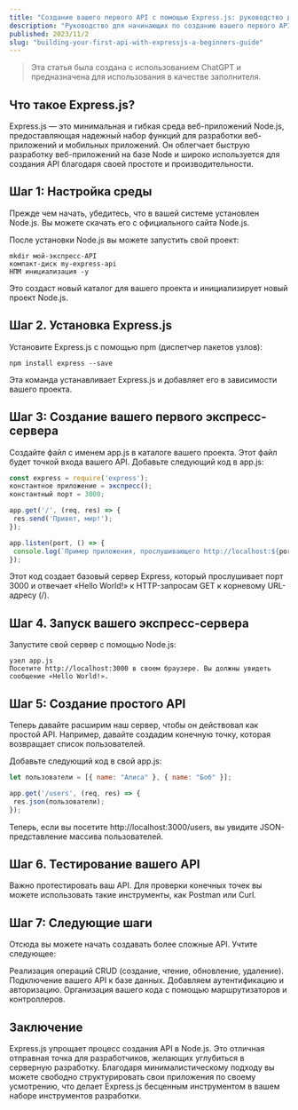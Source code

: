 ```yaml
---
title: "Создание вашего первого API с помощью Express.js: руководство для начинающих"
description: "Руководство для начинающих по созданию вашего первого API с помощью Express.js"
published: 2023/11/2
slug: "building-your-first-api-with-expressjs-a-beginners-guide"
---
```



> Эта статья была создана с использованием ChatGPT и предназначена для использования в качестве заполнителя.

## Что такое Express.js?

Express.js — это минимальная и гибкая среда веб-приложений Node.js, предоставляющая надежный набор функций для разработки веб-приложений и мобильных приложений. Он облегчает быструю разработку веб-приложений на базе Node и широко используется для создания API благодаря своей простоте и производительности.

## Шаг 1: Настройка среды

Прежде чем начать, убедитесь, что в вашей системе установлен Node.js. Вы можете скачать его с официального сайта Node.js.

После установки Node.js вы можете запустить свой проект:

```баш
mkdir мой-экспресс-API
компакт-диск my-express-api
НПМ инициализация -y
```

Это создаст новый каталог для вашего проекта и инициализирует новый проект Node.js.

## Шаг 2. Установка Express.js

Установите Express.js с помощью npm (диспетчер пакетов узлов):

```баш
npm install express --save
```

Эта команда устанавливает Express.js и добавляет его в зависимости вашего проекта.

## Шаг 3: Создание вашего первого экспресс-сервера

Создайте файл с именем app.js в каталоге вашего проекта. Этот файл будет точкой входа вашего API. Добавьте следующий код в app.js:

```js
const express = require('express');
константное приложение = экспресс();
константный порт = 3000;

app.get('/', (req, res) => {
 res.send('Привет, мир!');
});

app.listen(port, () => {
 console.log(`Пример приложения, прослушивающего http://localhost:${port}`);
});
```

Этот код создает базовый сервер Express, который прослушивает порт 3000 и отвечает «Hello World!» к HTTP-запросам GET к корневому URL-адресу (/).

## Шаг 4. Запуск вашего экспресс-сервера

Запустите свой сервер с помощью Node.js:

```баш
узел app.js
Посетите http://localhost:3000 в своем браузере. Вы должны увидеть сообщение «Hello World!».
```

## Шаг 5: Создание простого API

Теперь давайте расширим наш сервер, чтобы он действовал как простой API. Например, давайте создадим конечную точку, которая возвращает список пользователей.

Добавьте следующий код в свой app.js:

```Javascript
let пользователи = [{ name: "Алиса" }, { name: "Боб" }];

app.get('/users', (req, res) => {
 res.json(пользователи);
});
```

Теперь, если вы посетите http://localhost:3000/users, вы увидите JSON-представление массива пользователей.

## Шаг 6. Тестирование вашего API

Важно протестировать ваш API. Для проверки конечных точек вы можете использовать такие инструменты, как Postman или Curl.

## Шаг 7: Следующие шаги

Отсюда вы можете начать создавать более сложные API. Учтите следующее:

Реализация операций CRUD (создание, чтение, обновление, удаление).
Подключение вашего API к базе данных.
Добавляем аутентификацию и авторизацию.
Организация вашего кода с помощью маршрутизаторов и контроллеров.

## Заключение

Express.js упрощает процесс создания API в Node.js. Это отличная отправная точка для разработчиков, желающих углубиться в серверную разработку. Благодаря минималистическому подходу вы можете свободно структурировать свои приложения по своему усмотрению, что делает Express.js бесценным инструментом в вашем наборе инструментов разработки.
